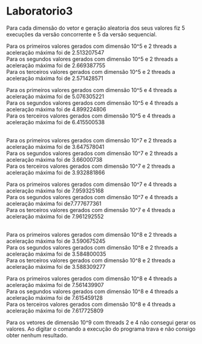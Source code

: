# Laboratorio3

Para cada dimensão do vetor e geração aleatoria dos seus valores fiz 5 execuções da versão concorrente e 5 da versão sequencial.

Para os primeiros valores gerados com dimensão 10^5 e 2 threads a aceleração máxima foi de 2.513207547<br />
Para os segundos valores gerados com dimensão 10^5 e 2 threads a aceleração máxima foi de 2.669387755<br />
Para os terceiros valores gerados com dimensão 10^5 e 2 threads a aceleração máxima foi de 2.571428571<br />

Para os primeiros valores gerados com dimensão 10^5 e 4 threads a aceleração máxima foi de 5.076305221<br />
Para os segundos valores gerados com dimensão 10^5 e 4 threads a aceleração máxima foi de 4.899224806<br />
Para os terceiros valores gerados com dimensão 10^5 e 4 threads a aceleração máxima foi de 6.415500538<br /><br />


Para os primeiros valores gerados com dimensão 10^7 e 2 threads a aceleração máxima foi de 3.647578041<br />
Para os segundos valores gerados com dimensão 10^7 e 2 threads a aceleração máxima foi de 3.66000738<br />
Para os terceiros valores gerados com dimensão 10^7 e 2 threads a aceleração máxima foi de 3.932881866<br />

Para os primeiros valores gerados com dimensão 10^7 e 4 threads a aceleração máxima foi de 7.959325168<br />
Para os segundos valores gerados com dimensão 10^7 e 4 threads a aceleração máxima foi de7.777677361<br />
Para os terceiros valores gerados com dimensão 10^7 e 4 threads a aceleração máxima foi de 7.961292552<br /><br />


Para os primeiros valores gerados com dimensão 10^8 e 2 threads a aceleração máxima foi de 3.590675245<br />
Para os segundos valores gerados com dimensão 10^8 e 2 threads a aceleração máxima foi de 3.584800035<br />
Para os terceiros valores gerados com dimensão 10^8 e 2 threads a aceleração máxima foi de 3.588309277<br />

Para os primeiros valores gerados com dimensão 10^8 e 4 threads a aceleração máxima foi de 7.561439907<br />
Para os segundos valores gerados com dimensão 10^8 e 4 threads a aceleração máxima foi de 7.615459128<br />
Para os terceiros valores gerados com dimensão 10^8 e 4 threads a aceleração máxima foi de 7.617725809<br />


Para os vetores de dimensão 10^9 com threads 2 e 4 não consegui gerar os valores. Ao digitar o comando a execução do programa trava e não consigo obter nenhum resultado.
